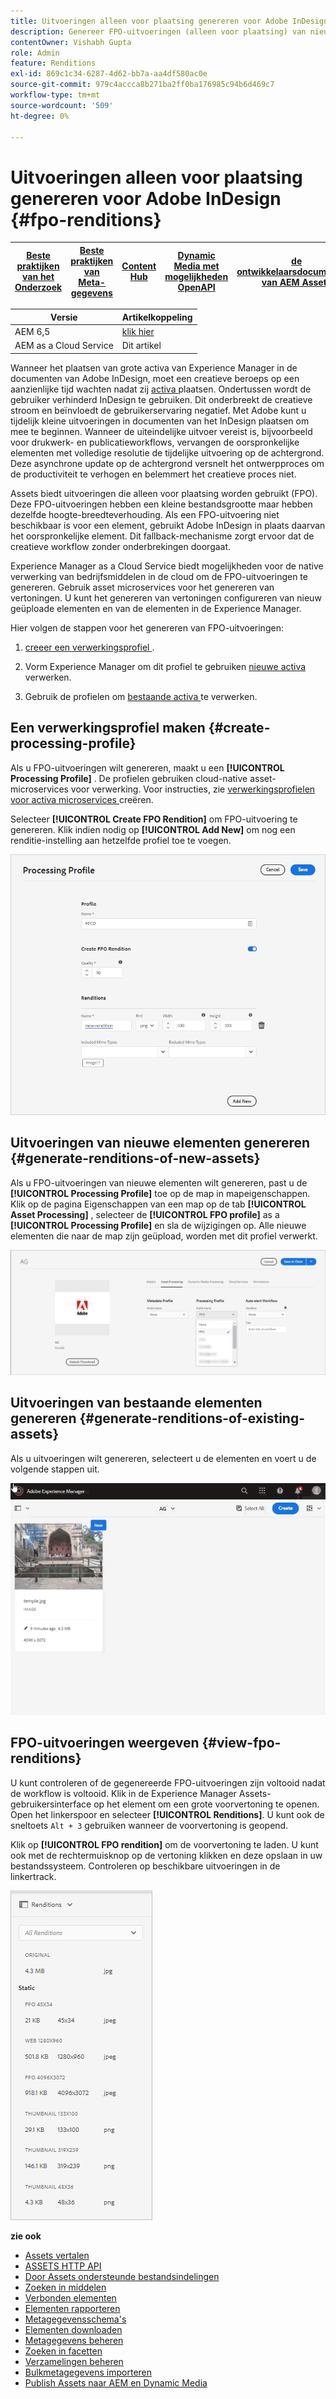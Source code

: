 ```yaml
---
title: Uitvoeringen alleen voor plaatsing genereren voor Adobe InDesign
description: Genereer FPO-uitvoeringen (alleen voor plaatsing) van nieuwe en bestaande elementen met de Experience Manager Assets-workflow en ImageMagick.
contentOwner: Vishabh Gupta
role: Admin
feature: Renditions
exl-id: 869c1c34-6287-4d62-bb7a-aa4df580ac0e
source-git-commit: 979c4accca8b271ba2ff0ba176985c94b6d469c7
workflow-type: tm+mt
source-wordcount: '509'
ht-degree: 0%

---
```


# Uitvoeringen alleen voor plaatsing genereren voor Adobe InDesign {#fpo-renditions}

| [ Beste praktijken van het Onderzoek ](/help/assets/search-best-practices.md) | [ Beste praktijken van Meta-gegevens ](/help/assets/metadata-best-practices.md) | [ Content Hub ](/help/assets/product-overview.md) | [ Dynamic Media met mogelijkheden OpenAPI ](/help/assets/dynamic-media-open-apis-overview.md) | [ de ontwikkelaarsdocumentatie van AEM Assets ](https://developer.adobe.com/experience-cloud/experience-manager-apis/) |
| ------------- | --------------------------- |---------|----|-----|

| Versie | Artikelkoppeling |
| -------- | ---------------------------- |
| AEM 6,5 | [ klik hier ](https://experienceleague.adobe.com/en/docs/experience-manager-65/content/assets/administer/configure-fpo-renditions) |
| AEM as a Cloud Service | Dit artikel |

Wanneer het plaatsen van grote activa van Experience Manager in de documenten van Adobe InDesign, moet een creatieve beroeps op een aanzienlijke tijd wachten nadat zij [ activa ](https://helpx.adobe.com/indesign/using/placing-graphics.html) plaatsen. Ondertussen wordt de gebruiker verhinderd InDesign te gebruiken. Dit onderbreekt de creatieve stroom en beïnvloedt de gebruikerservaring negatief. Met Adobe kunt u tijdelijk kleine uitvoeringen in documenten van het InDesign plaatsen om mee te beginnen. Wanneer de uiteindelijke uitvoer vereist is, bijvoorbeeld voor drukwerk- en publicatieworkflows, vervangen de oorspronkelijke elementen met volledige resolutie de tijdelijke uitvoering op de achtergrond. Deze asynchrone update op de achtergrond versnelt het ontwerpproces om de productiviteit te verhogen en belemmert het creatieve proces niet.

Assets biedt uitvoeringen die alleen voor plaatsing worden gebruikt (FPO). Deze FPO-uitvoeringen hebben een kleine bestandsgrootte maar hebben dezelfde hoogte-breedteverhouding. Als een FPO-uitvoering niet beschikbaar is voor een element, gebruikt Adobe InDesign in plaats daarvan het oorspronkelijke element. Dit fallback-mechanisme zorgt ervoor dat de creatieve workflow zonder onderbrekingen doorgaat.

Experience Manager as a Cloud Service biedt mogelijkheden voor de native verwerking van bedrijfsmiddelen in de cloud om de FPO-uitvoeringen te genereren. Gebruik asset microservices voor het genereren van vertoningen. U kunt het genereren van vertoningen configureren van nieuw geüploade elementen en van de elementen in de Experience Manager.

Hier volgen de stappen voor het genereren van FPO-uitvoeringen:

1. [ creeer een verwerkingsprofiel ](#create-processing-profile).

1. Vorm Experience Manager om dit profiel te gebruiken [ nieuwe activa ](#generate-renditions-of-new-assets) verwerken.
1. Gebruik de profielen om [ bestaande activa ](#generate-renditions-of-existing-assets) te verwerken.

## Een verwerkingsprofiel maken {#create-processing-profile}

Als u FPO-uitvoeringen wilt genereren, maakt u een **[!UICONTROL Processing Profile]** . De profielen gebruiken cloud-native asset-microservices voor verwerking. Voor instructies, zie [ verwerkingsprofielen voor activa microservices ](asset-microservices-configure-and-use.md) creëren.

Selecteer **[!UICONTROL Create FPO Rendition]** om FPO-uitvoering te genereren. Klik indien nodig op **[!UICONTROL Add New]** om nog een renditie-instelling aan hetzelfde profiel toe te voegen.

![ creeer-verwerkings-profiel-fpo-renditions ](assets/create-processing-profile-fpo-renditions.png)

## Uitvoeringen van nieuwe elementen genereren {#generate-renditions-of-new-assets}

Als u FPO-uitvoeringen van nieuwe elementen wilt genereren, past u de **[!UICONTROL Processing Profile]** toe op de map in mapeigenschappen. Klik op de pagina Eigenschappen van een map op de tab **[!UICONTROL Asset Processing]** , selecteer de **[!UICONTROL FPO profile]** as a **[!UICONTROL Processing Profile]** en sla de wijzigingen op. Alle nieuwe elementen die naar de map zijn geüpload, worden met dit profiel verwerkt.

![ toe:voegen-fpo-vertoning ](assets/add-fpo-rendition.png)


## Uitvoeringen van bestaande elementen genereren {#generate-renditions-of-existing-assets}

Als u uitvoeringen wilt genereren, selecteert u de elementen en voert u de volgende stappen uit.

![ fpo-existing-asset-reprocess ](assets/fpo-existing-asset-reprocess.gif)


## FPO-uitvoeringen weergeven {#view-fpo-renditions}

U kunt controleren of de gegenereerde FPO-uitvoeringen zijn voltooid nadat de workflow is voltooid. Klik in de Experience Manager Assets-gebruikersinterface op het element om een grote voorvertoning te openen. Open het linkerspoor en selecteer **[!UICONTROL Renditions]**. U kunt ook de sneltoets `Alt + 3` gebruiken wanneer de voorvertoning is geopend.

Klik op **[!UICONTROL FPO rendition]** om de voorvertoning te laden. U kunt ook met de rechtermuisknop op de vertoning klikken en deze opslaan in uw bestandssysteem. Controleren op beschikbare uitvoeringen in de linkertrack.

![ rendition_list ](assets/list-renditions.png)

**zie ook**

* [Assets vertalen](translate-assets.md)
* [ASSETS HTTP API](mac-api-assets.md)
* [Door Assets ondersteunde bestandsindelingen](file-format-support.md)
* [Zoeken in middelen](search-assets.md)
* [Verbonden elementen](use-assets-across-connected-assets-instances.md)
* [Elementen rapporteren](asset-reports.md)
* [Metagegevensschema&#39;s](metadata-schemas.md)
* [Elementen downloaden](download-assets-from-aem.md)
* [Metagegevens beheren](manage-metadata.md)
* [Zoeken in facetten](search-facets.md)
* [Verzamelingen beheren](manage-collections.md)
* [Bulkmetagegevens importeren](metadata-import-export.md)
* [Publish Assets naar AEM en Dynamic Media](/help/assets/publish-assets-to-aem-and-dm.md)